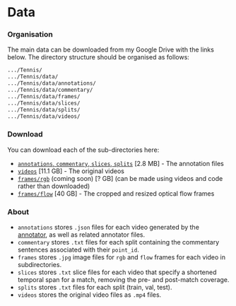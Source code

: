 # Data
### Organisation
The main data can be downloaded from my Google Drive with the links below.
The directory structure should be organised as follows:
```bash
.../Tennis/
.../Tennis/data/
.../Tennis/data/annotations/
.../Tennis/data/commentary/
.../Tennis/data/frames/
.../Tennis/data/slices/
.../Tennis/data/splits/
.../Tennis/data/videos/
```

### Download
You can download each of the sub-directories here:
- [``annotations``, ``commentary``, ``slices``, ``splits``](https://drive.google.com/open?id=1g8D2rS-6O9L0G540VlLeSe2iBj6S_hpA) \[2.8 MB\] - The annotation files
- [``videos``](https://drive.google.com/open?id=1O55GYUC93vIerrRQDxfI_e6ECoAVy03j) \[11.1 GB\] - The original videos
- [``frames/rgb``]() (coming soon) \[? GB\] (can be made using videos and code rather than downloaded)
- [``frames/flow``](https://drive.google.com/open?id=1d587RcqnGSk4A5Tze7UpWMGgjHCvD5nx) \[40 GB\] - The cropped and resized optical flow frames

### About
- `annotations` stores `.json` files for each video generated by the
[annotator](../annotator/), as well as related annotator files.
- `commentary` stores `.txt` files for each split containing the
commentary sentences associated with their `point_id`.
- `frames` stores `.jpg` image files for `rgb` and `flow` frames for
each video in subdirectories.
- `slices` stores `.txt` slice files for each video that specify a
shortened temporal span for a match, removing the pre- and post-match
coverage.
- `splits` stores `.txt` files for each split (train, val, test).
- `videos` stores the original video files as `.mp4` files.

